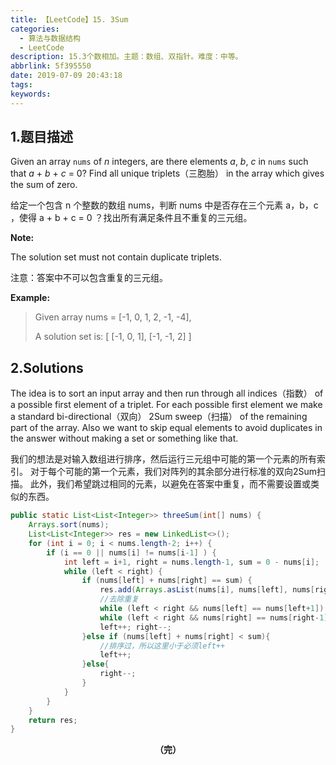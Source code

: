 ```yaml
---
title: 【LeetCode】15. 3Sum
categories:
  - 算法与数据结构
  - LeetCode
description: 15.3个数相加。主题：数组、双指针。难度：中等。
abbrlink: 5f395550
date: 2019-07-09 20:43:18
tags:
keywords:
---
```


## 1.题目描述

Given an array `nums` of *n* integers, are there elements *a*, *b*, *c* in `nums` such that *a* + *b* + *c* = 0? Find all unique triplets（三胞胎） in the array which gives the sum of zero.

给定一个包含 n 个整数的数组 nums，判断 nums 中是否存在三个元素 a，b，c ，使得 a + b + c = 0 ？找出所有满足条件且不重复的三元组。

**Note:**

The solution set must not contain duplicate triplets.

注意：答案中不可以包含重复的三元组。

**Example:**

> Given array nums = [-1, 0, 1, 2, -1, -4],
>
> A solution set is:
> [
>   [-1, 0, 1],
>   [-1, -1, 2]
> ]

## 2.Solutions

The idea is to sort an input array and then run through all indices（指数） of a possible first element of a triplet. For each possible first element we make a standard bi-directional（双向） 2Sum sweep（扫描） of the remaining part of the array. Also we want to skip equal elements to avoid duplicates in the answer without making a set or something like that.

我们的想法是对输入数组进行排序，然后运行三元组中可能的第一个元素的所有索引。 对于每个可能的第一个元素，我们对阵列的其余部分进行标准的双向2Sum扫描。 此外，我们希望跳过相同的元素，以避免在答案中重复，而不需要设置或类似的东西。

~~~java
public static List<List<Integer>> threeSum(int[] nums) {
    Arrays.sort(nums);
    List<List<Integer>> res = new LinkedList<>(); 
    for (int i = 0; i < nums.length-2; i++) {
        if (i == 0 || nums[i] != nums[i-1] ) {
            int left = i+1, right = nums.length-1, sum = 0 - nums[i];
            while (left < right) {
                if (nums[left] + nums[right] == sum) {
                    res.add(Arrays.asList(nums[i], nums[left], nums[right]));
                    //去除重复
                    while (left < right && nums[left] == nums[left+1]) left++;
                    while (left < right && nums[right] == nums[right-1]) right--;
                    left++; right--;
                }else if (nums[left] + nums[right] < sum){
                    //排序过，所以这里小于必须left++
                    left++;
                }else{
                    right--;
                }
            }
        }
    }
    return res;
}
~~~

<center><font style="font-weight:bold">（完）</font></center>
